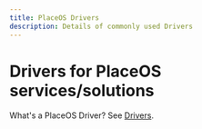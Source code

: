 ```yaml
---
title: PlaceOS Drivers
description: Details of commonly used Drivers
---
```


# Drivers for PlaceOS services/solutions

What's a PlaceOS Driver? See [Drivers](../../overview/key-concepts/drivers.md).
